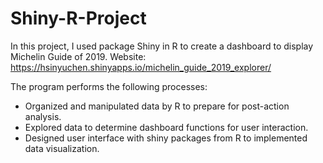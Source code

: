 # Shiny-R-Project

In this project, I used package Shiny in R to create a dashboard to display Michelin Guide of 2019.
Website: https://hsinyuchen.shinyapps.io/michelin_guide_2019_explorer/

The program performs the following processes:
- Organized and manipulated data by R to prepare for post-action analysis.
- Explored data to determine dashboard functions for user interaction.
- Designed user interface with shiny packages from R to implemented data visualization.

